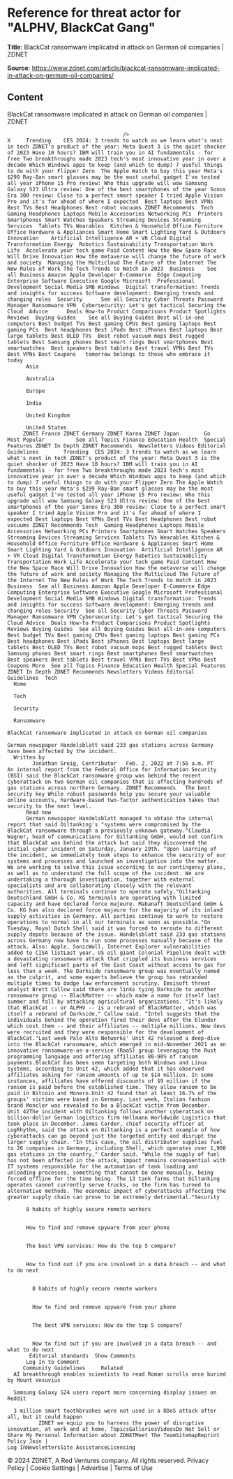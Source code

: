 # Reference for threat actor for "ALPHV, BlackCat Gang"

**Title**: BlackCat ransomware implicated in attack on German oil companies | ZDNET

**Source**: https://www.zdnet.com/article/blackcat-ransomware-implicated-in-attack-on-german-oil-companies/

## Content




BlackCat ransomware implicated in attack on German oil companies | ZDNET


                                         />                                                                                                                                                                                                     X     Trending    CES 2024: 3 trends to watch as we learn what's next in tech ZDNET's product of the year: Meta Quest 3 is the quiet shocker of 2023 Have 10 hours? IBM will train you in AI fundamentals - for free Two breakthroughs made 2023 tech's most innovative year in over a decade Which Windows apps to keep (and which to dump) 7 useful things to do with your Flipper Zero  The Apple Watch to buy this year Meta's $299 Ray-Ban smart glasses may be the most useful gadget I've tested all year iPhone 15 Pro review: Who this upgrade will wow Samsung Galaxy S23 Ultra review: One of the best smartphones of the year Sonos Era 300 review: Close to a perfect smart speaker I tried Apple Vision Pro and it's far ahead of where I expected  Best laptops Best VPNs Best TVs Best Headphones Best robot vacuums ZDNET Recommends  Tech    Gaming Headphones Laptops Mobile Accessories Networking PCs  Printers Smartphones Smart Watches Speakers Streaming Devices Streaming Services  Tablets TVs Wearables  Kitchen & Household Office Furniture Office Hardware & Appliances Smart Home Smart Lighting Yard & Outdoors  Innovation    Artificial Intelligence AR + VR Cloud Digital Transformation Energy  Robotics Sustainability Transportation Work Life  Accelerate your tech game Paid Content How the New Space Race Will Drive Innovation How the metaverse will change the future of work and society  Managing the Multicloud The Future of the Internet The New Rules of Work The Tech Trends to Watch in 2023  Business    See all Business Amazon Apple Developer E-Commerce  Edge Computing Enterprise Software Executive Google Microsoft  Professional Development Social Media SMB Windows  Digital transformation: Trends and insights for success Software development: Emerging trends and changing roles  Security      See all Security Cyber Threats Password Manager Ransomware VPN  Cybersecurity: Let's get tactical Securing the Cloud  Advice      Deals How-to Product Comparisons Product Spotlights Reviews  Buying Guides    See all Buying Guides Best all-in-one computers Best budget TVs Best gaming CPUs Best gaming laptops Best gaming PCs  Best headphones Best iPads Best iPhones Best laptops Best large tablets Best OLED TVs  Best robot vacuum mops Best rugged tablets Best Samsung phones Best smart rings Best smartphones Best smartwatches  Best speakers Best tablets Best travel VPNs Best TVs Best VPNs Best Coupons   tomorrow belongs to those who embrace it today       
          Asia
        
          Australia
        
          Europe
        
          India
        
          United Kingdom
        
          United States
         ZDNET France ZDNET Germany ZDNET Korea ZDNET Japan        Go  Most Popular          See all Topics Finance Education Health  Special Features ZDNET In Depth ZDNET Recommends  Newsletters Videos Editorial Guidelines        Trending  CES 2024: 3 trends to watch as we learn what's next in tech ZDNET's product of the year: Meta Quest 3 is the quiet shocker of 2023 Have 10 hours? IBM will train you in AI fundamentals - for free Two breakthroughs made 2023 tech's most innovative year in over a decade Which Windows apps to keep (and which to dump) 7 useful things to do with your Flipper Zero The Apple Watch to buy this year Meta's $299 Ray-Ban smart glasses may be the most useful gadget I've tested all year iPhone 15 Pro review: Who this upgrade will wow Samsung Galaxy S23 Ultra review: One of the best smartphones of the year Sonos Era 300 review: Close to a perfect smart speaker I tried Apple Vision Pro and it's far ahead of where I expected Best laptops Best VPNs Best TVs Best Headphones Best robot vacuums ZDNET Recommends Tech  Gaming Headphones Laptops Mobile Accessories Networking PCs Printers Smartphones Smart Watches Speakers Streaming Devices Streaming Services Tablets TVs Wearables Kitchen & Household Office Furniture Office Hardware & Appliances Smart Home Smart Lighting Yard & Outdoors Innovation  Artificial Intelligence AR + VR Cloud Digital Transformation Energy Robotics Sustainability Transportation Work Life Accelerate your tech game Paid Content How the New Space Race Will Drive Innovation How the metaverse will change the future of work and society Managing the Multicloud The Future of the Internet The New Rules of Work The Tech Trends to Watch in 2023 Business  See all Business Amazon Apple Developer E-Commerce Edge Computing Enterprise Software Executive Google Microsoft Professional Development Social Media SMB Windows Digital transformation: Trends and insights for success Software development: Emerging trends and changing roles Security  See all Security Cyber Threats Password Manager Ransomware VPN Cybersecurity: Let's get tactical Securing the Cloud Advice  Deals How-to Product Comparisons Product Spotlights Reviews Buying Guides  See all Buying Guides Best all-in-one computers Best budget TVs Best gaming CPUs Best gaming laptops Best gaming PCs Best headphones Best iPads Best iPhones Best laptops Best large tablets Best OLED TVs Best robot vacuum mops Best rugged tablets Best Samsung phones Best smart rings Best smartphones Best smartwatches Best speakers Best tablets Best travel VPNs Best TVs Best VPNs Best Coupons More  See all Topics Finance Education Health Special Features ZDNET In Depth ZDNET Recommends Newsletters Videos Editorial Guidelines  Tech     
      Home
    
      Tech
    
      Security
    
      Ransomware
      
    BlackCat ransomware implicated in attack on German oil companies
   
    German newspaper Handelsblatt said 233 gas stations across Germany have been affected by the incident.
      Written by 
            Jonathan Greig, Contributor   Feb. 2, 2022 at 7:56 a.m. PT                      An internal report from the Federal Office for Information Security (BSI) said the BlackCat ransomware group was behind the recent cyberattack on two German oil companies that is affecting hundreds of gas stations across northern Germany. ZDNET Recommends   The best security key While robust passwords help you secure your valuable online accounts, hardware-based two-factor authentication takes that security to the next level. 
          Read now
          German newspaper Handelsblatt managed to obtain the internal report that said Oiltanking's "systems were compromised by the BlackCat ransomware through a previously unknown gateway."Claudia Wagner, head of communications for Oiltanking GmbH, would not confirm that BlackCat was behind the attack but said they discovered the initial cyber incident on Saturday, January 29th. "Upon learning of the incident, we immediately took steps to enhance the security of our systems and processes and launched an investigation into the matter. We are working to solve this issue according to our contingency plans, as well as to understand the full scope of the incident. We are undertaking a thorough investigation, together with external specialists and are collaborating closely with the relevant authorities. All terminals continue to operate safely."Oiltanking Deutschland GmbH & Co. KG terminals are operating with limited capacity and have declared force majeure. Mabanaft Deutschland GmbH & Co. KG has also declared force majeure for the majority of its inland supply activities in Germany. All parties continue to work to restore operations to normal in all our terminals as soon as possible."On Tuesday, Royal Dutch Shell said it was forced to reroute to different supply depots because of the issue. Handelsblatt said 233 gas stations across Germany now have to run some processes manually because of the attack. Also: Apple, SonicWall, Internet Explorer vulnerabilities added to CISA listLast year, US oil giant Colonial Pipeline dealt with a devastating ransomware attack that crippled its business services and left significant parts of the East Coast without access to gas for less than a week. The Darkside ransomware group was eventually named as the culprit, and some experts believe the group has rebranded multiple times to dodge law enforcement scrutiny. Emsisoft threat analyst Brett Callow said there are links tying Darkside to another ransomware group -- BlackMatter -- which made a name for itself last summer and fall by attacking agricultural organizations. "It's likely that BlackCat -- or ALPHV -- is a rebrand of BlackMatter, which was itself a rebrand of Darkside," Callow said. "Intel suggests that the individuals behind the operation fired their devs after the blunder which cost them -- and their affiliates -- multiple millions. New devs were recruited and they were responsible for the development of BlackCat."Last week Palo Alto Networks' Unit 42 released a deep-dive into the BlackCat ransomware, which emerged in mid-November 2021 as an innovative ransomware-as-a-service (RaaS) group leveraging the Rust programming language and offering affiliates 80-90% of ransom payments.BlackCat has been seen targeting both Windows and Linux systems, according to Unit 42, which added that it has observed affiliates asking for ransom amounts of up to $14 million. In some instances, affiliates have offered discounts of $9 million if the ransom is paid before the established time. They allow ransom to be paid in Bitcoin and Monero.Unit 42 found that at least 16.7% of the groups' victims were based in Germany. Last week, Italian fashion brand Moncler was revealed to be a BlackCat victim from December.      Unit 42The incident with Oiltanking follows another cyberattack on billion-dollar German logistics firm Hellmann Worldwide Logistics that took place in December. James Carder, chief security officer at LogRhythm, said the attack on Oiltanking is a perfect example of how cyberattacks can go beyond just the targeted entity and disrupt the larger supply chain. "In this case, the oil distributor supplies fuel to 26 companies in Germany, including Shell, which operates over 1,900 gas stations in the country," Carder said. "While the supply of fuel has not been affected in the attack, impact remains consequential with IT systems responsible for the automation of tank loading and unloading processes, something that cannot be done manually, being forced offline for the time being. The 13 tank farms that Oiltanking operates cannot currently serve trucks, so the firm has turned to alternative methods. The economic impact of cyberattacks affecting the greater supply chain can prove to be extremely detrimental."Security    

          8 habits of highly secure remote workers
         

          How to find and remove spyware from your phone
         

          The best VPN services: How do the top 5 compare?
         

          How to find out if you are involved in a data breach -- and what to do next
            

            8 habits of highly secure remote workers
           

            How to find and remove spyware from your phone
           

            The best VPN services: How do the top 5 compare?
           

            How to find out if you are involved in a data breach -- and what to do next
           Editorial standards  Show Comments  
          Log In to Comment
         Community Guidelines     Related   
      AI breakthrough enables scientists to read Roman scrolls once buried by Mount Vesuvius
      
      Samsung Galaxy S24 users report more concerning display issues on Reddit
      
      3 million smart toothbrushes were not used in a DDoS attack after all, but it could happen
              ZDNET we equip you to harness the power of disruptive innovation, at work and at home. TopicsGalleriesVideosDo Not Sell or Share My Personal Information about ZDNETMeet The TeamSitemapReprint Policy Join |
    Log InNewslettersSite AssistanceLicensing     
  © 2024 ZDNET, A Red Ventures company. All rights reserved.
 Privacy Policy |
  Cookie Settings |
  Advertise |
  Terms of Use 


